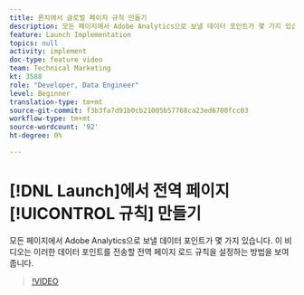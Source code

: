 ```yaml
---
title: 론치에서 글로벌 페이지 규칙 만들기
description: 모든 페이지에서 Adobe Analytics으로 보낼 데이터 포인트가 몇 가지 있습니다. 이 비디오에서는 전역 페이지 로드 규칙을 설정하여 해당 데이터 포인트를 전송하는 방법을 보여줍니다.
feature: Launch Implementation
topics: null
activity: implement
doc-type: feature video
team: Technical Marketing
kt: 3588
role: "Developer, Data Engineer"
level: Beginner
translation-type: tm+mt
source-git-commit: f3b3fa7d91b0cb21005b57768ca23ed6700fcc03
workflow-type: tm+mt
source-wordcount: '92'
ht-degree: 0%

---
```



# [!DNL Launch]에서 전역 페이지 [!UICONTROL 규칙] 만들기

모든 페이지에서 Adobe Analytics으로 보낼 데이터 포인트가 몇 가지 있습니다. 이 비디오는 이러한 데이터 포인트를 전송할 전역 페이지 로드 규칙을 설정하는 방법을 보여줍니다.

>[!VIDEO](https://video.tv.adobe.com/v/28769/?quality=12)
